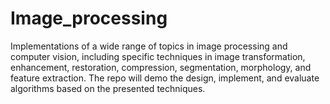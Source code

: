 # Image_processing
Implementations of a wide range of topics in image processing and computer vision, including specific techniques in image transformation, enhancement, restoration, compression, segmentation, morphology, and feature extraction. The repo will demo the design, implement, and evaluate algorithms based on the presented techniques.
